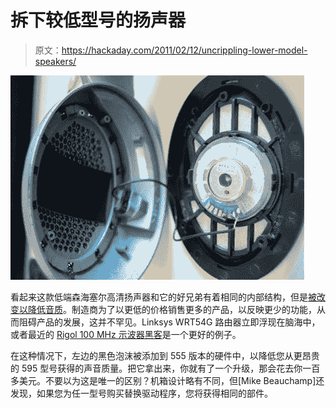 # 拆下较低型号的扬声器

> 原文：<https://hackaday.com/2011/02/12/uncrippling-lower-model-speakers/>

![](img/8902c949053954a08e7a12f22d1a89b4.png "hd555-vs-hd595-open")

看起来这款低端森海塞尔高清扬声器和它的好兄弟有着相同的内部结构，但是[被改变以降低音质](http://mikebeauchamp.com/misc/sennheiser-hd-555-to-hd-595-mod/)。制造商为了以更低的价格销售更多的产品，以反映更少的功能，从而阻碍产品的发展，这并不罕见。Linksys WRT54G 路由器立即浮现在脑海中，或者最近的 [Rigol 100 MHz 示波器黑客](http://hackaday.com/2010/03/31/update-50mhz-to-100mhz-scope-conversion/)是一个更好的例子。

在这种情况下，左边的黑色泡沫被添加到 555 版本的硬件中，以降低您从更昂贵的 595 型号获得的声音质量。把它拿出来，你就有了一个升级，那会花去你一百多美元。不要以为这是唯一的区别？机箱设计略有不同，但[Mike Beauchamp]还发现，如果您为任一型号购买替换驱动程序，您将获得相同的部件。